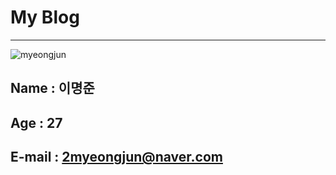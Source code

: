 # My Blog

------

![myeongjun](https://user-images.githubusercontent.com/77829885/202432139-d9dfd194-b81e-4058-8de2-19aec00e2e7e.png)
 
## Name : 이명준  
## Age : 27  
## E-mail : 2myeongjun@naver.com

